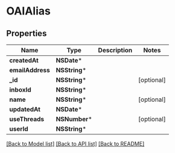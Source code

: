 # OAIAlias

## Properties
Name | Type | Description | Notes
------------ | ------------- | ------------- | -------------
**createdAt** | **NSDate*** |  | 
**emailAddress** | **NSString*** |  | 
**_id** | **NSString*** |  | [optional] 
**inboxId** | **NSString*** |  | 
**name** | **NSString*** |  | [optional] 
**updatedAt** | **NSDate*** |  | 
**useThreads** | **NSNumber*** |  | [optional] 
**userId** | **NSString*** |  | 

[[Back to Model list]](../README#documentation-for-models) [[Back to API list]](../README#documentation-for-api-endpoints) [[Back to README]](../README)



